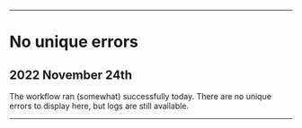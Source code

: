 
***

# No unique errors

## 2022 November 24th

The workflow ran (somewhat) successfully today. There are no unique errors to display here, but logs are still available.

***
